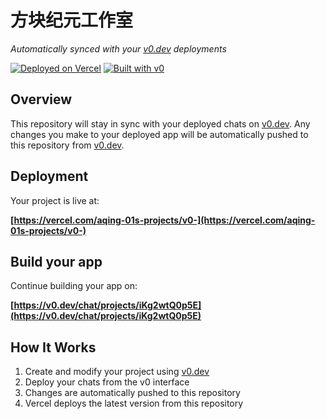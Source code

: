 # 方块纪元工作室

*Automatically synced with your [v0.dev](https://v0.dev) deployments*

[![Deployed on Vercel](https://img.shields.io/badge/Deployed%20on-Vercel-black?style=for-the-badge&logo=vercel)](https://vercel.com/aqing-01s-projects/v0-)
[![Built with v0](https://img.shields.io/badge/Built%20with-v0.dev-black?style=for-the-badge)](https://v0.dev/chat/projects/iKg2wtQ0p5E)

## Overview

This repository will stay in sync with your deployed chats on [v0.dev](https://v0.dev).
Any changes you make to your deployed app will be automatically pushed to this repository from [v0.dev](https://v0.dev).

## Deployment

Your project is live at:

**[https://vercel.com/aqing-01s-projects/v0-](https://vercel.com/aqing-01s-projects/v0-)**

## Build your app

Continue building your app on:

**[https://v0.dev/chat/projects/iKg2wtQ0p5E](https://v0.dev/chat/projects/iKg2wtQ0p5E)**

## How It Works

1. Create and modify your project using [v0.dev](https://v0.dev)
2. Deploy your chats from the v0 interface
3. Changes are automatically pushed to this repository
4. Vercel deploys the latest version from this repository